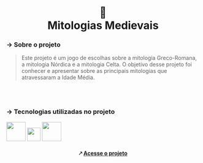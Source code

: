 <h1 align="center">
 📜 <br>
 Mitologias Medievais
</h1>

### → Sobre o projeto

> Este projeto é um jogo de escolhas sobre a mitologia Greco-Romana, a mitologia Nórdica e a mitologia Celta. O objetivo desse projeto foi conhecer e apresentar sobre as principais mitologias que atravessaram a Idade Média. 

<br><br>


### → Tecnologias utilizadas no projeto

<img src="https://upload.wikimedia.org/wikipedia/commons/thumb/6/61/HTML5_logo_and_wordmark.svg/800px-HTML5_logo_and_wordmark.svg.png" width="50pm"></img>
<img src="https://wikiimg.tojsiabtv.com/wikipedia/commons/thumb/d/d5/CSS3_logo_and_wordmark.svg/1200px-CSS3_logo_and_wordmark.svg.png" width="35pm"></img>
<img src="https://i0.wp.com/pt.mundobabushka.com/wp-content/uploads/sites/5/2016/03/js-logo.png?fit=500%2C500&ssl=1" width="50pm"></img>

<h4 align="center"> 🡕 <a href="https://arquivo.dev/t2/blank/historia/"> Acesse o projeto </a> </h4>
